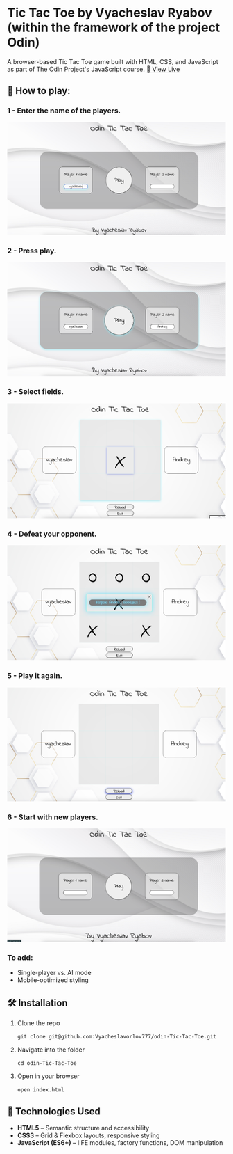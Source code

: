 # Tic Tac Toe by Vyacheslav Ryabov (within the framework of the project Odin)

A browser-based Tic Tac Toe game built with HTML, CSS, and JavaScript as 
part of The Odin Project's JavaScript course.
[🔗 View Live](https://theamanali.github.io/tic-tac-toe/)

## 🚀 How to play:

### 1 - Enter the name of the players.

![Tic Tac Toe screenshot](./assets/img/readme/readMe%201.png)

### 2 - Press play.

![Tic Tac Toe screenshot](./assets/img/readme/readMe%202.png)

### 3 - Select fields.

![Tic Tac Toe screenshot](./assets/img/readme/readMe%203.png)

### 4 - Defeat your opponent.

![Tic Tac Toe screenshot](./assets/img/readme/readMe%204.png)

### 5 - Play it again.

![Tic Tac Toe screenshot](./assets/img/readme/readMe%205.png)

### 6 - Start with new players.
![Tic Tac Toe screenshot](./assets/img/readme/readMe%206.png)


### To add:  
- Single-player vs. AI mode  
- Mobile-optimized styling  

## 🛠️ Installation
1. Clone the repo
   ```
   git clone git@github.com:Vyacheslavorlov777/odin-Tic-Tac-Toe.git
   ```
2. Navigate into the folder
   ```
   cd odin-Tic-Tac-Toe
   ```
3. Open in your browser
   ```
   open index.html
   ```
   
## 🧰 Technologies Used
- **HTML5** – Semantic structure and accessibility
- **CSS3** – Grid & Flexbox layouts, responsive styling
- **JavaScript (ES6+)** – IIFE modules, factory functions, DOM manipulation

